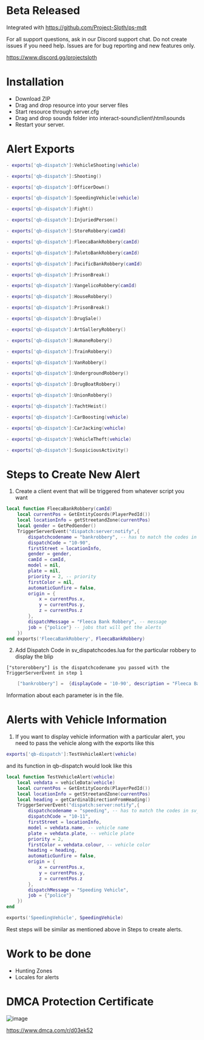 # Beta Released

Integrated with https://github.com/Project-Sloth/ps-mdt

For all support questions, ask in our Discord support chat. Do not create issues if you need help. Issues are for bug reporting and new features only.

https://www.discord.gg/projectsloth

# Installation
* Download ZIP
* Drag and drop resource into your server files
* Start resource through server.cfg
* Drag and drop sounds folder into interact-sound\client\html\sounds
* Restart your server.


# Alert Exports
```lua
- exports['qb-dispatch']:VehicleShooting(vehicle)

- exports['qb-dispatch']:Shooting()

- exports['qb-dispatch']:OfficerDown()

- exports['qb-dispatch']:SpeedingVehicle(vehicle)

- exports['qb-dispatch']:Fight()

- exports['qb-dispatch']:InjuriedPerson()

- exports['qb-dispatch']:StoreRobbery(camId)

- exports['qb-dispatch']:FleecaBankRobbery(camId)

- exports['qb-dispatch']:PaletoBankRobbery(camId)

- exports['qb-dispatch']:PacificBankRobbery(camId)

- exports['qb-dispatch']:PrisonBreak()

- exports['qb-dispatch']:VangelicoRobbery(camId)

- exports['qb-dispatch']:HouseRobbery()

- exports['qb-dispatch']:PrisonBreak()

- exports['qb-dispatch']:DrugSale()

- exports['qb-dispatch']:ArtGalleryRobbery()

- exports['qb-dispatch']:HumaneRobery()

- exports['qb-dispatch']:TrainRobbery()

- exports['qb-dispatch']:VanRobbery()

- exports['qb-dispatch']:UndergroundRobbery()

- exports['qb-dispatch']:DrugBoatRobbery()

- exports['qb-dispatch']:UnionRobbery()

- exports['qb-dispatch']:YachtHeist()

- exports['qb-dispatch']:CarBoosting(vehicle)

- exports['qb-dispatch']:CarJacking(vehicle)

- exports['qb-dispatch']:VehicleTheft(vehicle)

- exports['qb-dispatch']:SuspiciousActivity()
```

# Steps to Create New Alert

1. Create a client event that will be triggered from whatever script you want

```lua
local function FleecaBankRobbery(camId)
    local currentPos = GetEntityCoords(PlayerPedId())
    local locationInfo = getStreetandZone(currentPos)
    local gender = GetPedGender()
    TriggerServerEvent("dispatch:server:notify",{
        dispatchcodename = "bankrobbery", -- has to match the codes in sv_dispatchcodes.lua so that it generates the right blip
        dispatchCode = "10-90",
        firstStreet = locationInfo,
        gender = gender,
        camId = camId,
        model = nil,
        plate = nil,
        priority = 2, -- priority
        firstColor = nil,
        automaticGunfire = false,
        origin = {
            x = currentPos.x,
            y = currentPos.y,
            z = currentPos.z
        },
        dispatchMessage = "Fleeca Bank Robbery", -- message
        job = {"police"} -- jobs that will get the alerts
    })
end exports('FleecaBankRobbery', FleecaBankRobbery)
```

2. Add Dispatch Code in sv_dispatchcodes.lua for the particular robbery to display the blip

`["storerobbery"] is the dispatchcodename you passed with the TriggerServerEvent in step 1`
```lua
	["bankrobbery"] =  {displayCode = '10-90', description = "Fleeca Bank Robbery In Progress", radius = 0, recipientList = {'police'}, blipSprite = 500, blipColour = 2, blipScale = 1.5, blipLength = 2, sound = "robberysound"},
```
Information about each parameter is in the file.

# Alerts with Vehicle Information
1. If you want to display vehicle information with a particular alert, you need to pass the vehicle along with the exports like this
```lua 
exports['qb-dispatch']:TestVehicleAlert(vehicle)
```

and its function in qb-dispatch would look like this

```lua
local function TestVehicleAlert(vehicle)
    local vehdata = vehicleData(vehicle)
    local currentPos = GetEntityCoords(PlayerPedId())
    local locationInfo = getStreetandZone(currentPos)
    local heading = getCardinalDirectionFromHeading()
    TriggerServerEvent("dispatch:server:notify",{
        dispatchcodename = "speeding", -- has to match the codes in sv_dispatchcodes.lua so that it generates the right blip
        dispatchCode = "10-11",
        firstStreet = locationInfo,
        model = vehdata.name, -- vehicle name
        plate = vehdata.plate, -- vehicle plate
        priority = 2, 
        firstColor = vehdata.colour, -- vehicle color
        heading = heading, 
        automaticGunfire = false,
        origin = {
            x = currentPos.x,
            y = currentPos.y,
            z = currentPos.z
        },
        dispatchMessage = "Speeding Vehicle",
        job = {"police"}
    })
end 

exports('SpeedingVehicle', SpeedingVehicle)
```

Rest steps will be similar as mentioned above in Steps to create alerts.

# Work to be done

* Hunting Zones
* Locales for alerts

# DMCA Protection Certificate
![image](https://user-images.githubusercontent.com/82112471/169714852-1c4597b8-0ed3-4b56-a439-d0462681e3ff.png)

https://www.dmca.com/r/d03ek52
